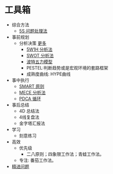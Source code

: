 # 工具箱
* 综合方法
  * [5S 问题处理法](content/5s-solve-problem/README.md)
* 事前规划
  * 分析决策 [更多](https://www.visual-paradigm.com/tw/features/strategic-analysis-content/)
    * [5W1H 分析法](content/5w1h.md)
    * [SWOT 分析法](content/swot.md)
    * [波特五力模型](content/porter.md)
    * PESTEL:判断趋势或是宏观环境的套路框架
    * 成熟度曲线: HYPE曲线
* 事中执行
  * [SMART 原则](content/smart.md)
  * [MECE 分析法](content/mece.md)
  * [PDCA 循环](content/pdca.md)
* 事后总结
  * 4D 总结法
  * 4线复盘法
  * 金字塔汇报法
* 学习
  * 刻意练习
* 高效
  * 优先级
    * 二八原则；四象限工作法；青蛙工作法。
  * 专注: 番茄工作法。
* [精进问题](content/up-question.md)